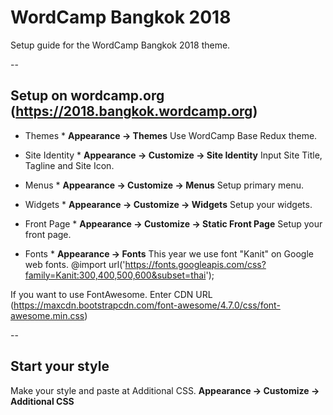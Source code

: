# WordCamp Bangkok 2018

Setup guide for the WordCamp Bangkok 2018 theme.

--

##  Setup on wordcamp.org (https://2018.bangkok.wordcamp.org)

* Themes *
**Appearance -> Themes**
Use WordCamp Base Redux theme.

* Site Identity *
**Appearance -> Customize -> Site Identity**
Input Site Title, Tagline and Site Icon.

* Menus *
**Appearance -> Customize -> Menus**
Setup primary menu.

* Widgets *
**Appearance -> Customize -> Widgets**
Setup your widgets.

* Front Page *
**Appearance -> Customize -> Static Front Page**
Setup your front page.

* Fonts *
**Appearance -> Fonts**
This year we use font "Kanit" on Google web fonts.
@import url('https://fonts.googleapis.com/css?family=Kanit:300,400,500,600&subset=thai');

If you want to use FontAwesome. Enter CDN URL (https://maxcdn.bootstrapcdn.com/font-awesome/4.7.0/css/font-awesome.min.css)

--

## Start your style ##

Make your style and paste at Additional CSS.
**Appearance -> Customize -> Additional CSS**



